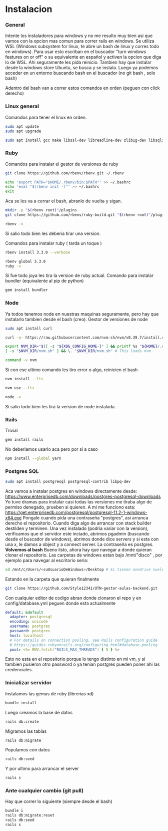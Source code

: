 # Instalacion
### General
Intente los instaladores para windows y no me resulto muy bien asi que vamos con la opcion mas comun para correr rails en windows.
Se utiliza WSL (Windows subsystem for linux, te abre un bash de linux y corres todo en windows). Para usar esto escriban en el buscador "turn windows features on or off" o su equivalente en español y activen la opcion que diga lo de WSL. Ahi seguramente les pida reinicio.
Tambien hay que instalar desde la windows store Ubuntu, se busca y se instala.
Luego ya podemos acceder en un entorno buscando bash en el buscador (no git bash , solo bash)

Adentro del bash van a correr estos comandos en orden (peguen con click derecho)
### Linux general
Comandos para tener el linux en orden.
```bash
sudo apt update
sudo apt upgrade
```
```bash
sudo apt install gcc make libssl-dev libreadline-dev zlib1g-dev libsqlite3-dev libyaml-dev
```
### Ruby
Comandos para instalar el gestor de versiones de ruby
```bash
git clone https://github.com/rbenv/rbenv.git ~/.rbenv
```
```bash
echo 'export PATH="$HOME/.rbenv/bin:$PATH"' >> ~/.bashrc
echo 'eval "$(rbenv init -)"' >> ~/.bashrc
exit
```
Aca se les va a cerrar el bash, abranlo de vuelta y sigan.
```bash
mkdir -p "$(rbenv root)"/plugins
git clone https://github.com/rbenv/ruby-build.git "$(rbenv root)"/plugins/ruby-build
```
```bash
rbenv -v
```
Si salio todo bien les deberia tirar una version.

Comandos para instalar ruby ( tarda un toque )
```bash
rbenv install 3.3.0 --verbose
```
```bash
rbenv global 3.3.0
ruby -v
```
Si fue todo joya les tira la version de ruby actual.
Comando para instalar bundler (equivalente al pip de python)
```bash
gem install bundler
```




### Node
Ya todos tenemos node en nuestras maquinas seguramente, pero hay que instalarlo tambien desde el bash (creo).
Gestor de versiones de node
```bash
sudo apt install curl
```
```bash
curl -o- https://raw.githubusercontent.com/nvm-sh/nvm/v0.39.7/install.sh | bash
```
```bash
export NVM_DIR="$([ -z "${XDG_CONFIG_HOME-}" ] && printf %s "${HOME}/.nvm" || printf %s "${XDG_CONFIG_HOME}/nvm")"
[ -s "$NVM_DIR/nvm.sh" ] && \. "$NVM_DIR/nvm.sh" # This loads nvm
```
```bash
command -v nvm
```
Si con ese ultimo comando les tiro error o algo, reinicien el bash
```bash
nvm install --lts
```
```bash
nvm use --lts
```
```bash
node -v
```
Si salio todo bien les tira la version de node instalada.
### Rails
Trivial
```bash
gem install rails
```
No deberiamos usarlo aca pero por si a caso
```bash
npm install --global yarn
```
### Postgres SQL
```bash
sudo apt install postgresql postgresql-contrib libpq-dev
```
Aca vamos a instalar postgres en windows directamente desde: https://www.enterprisedb.com/downloads/postgres-postgresql-downloads
Yo tuve dramas para instalar casi todas las versiones me tiraba algo de permiso denegado, prueben si quieren.
A mi me funciono esta:
https://get.enterprisedb.com/postgresql/postgresql-11.2-1-windows-x64.exe
Pongale cuando pida una contraseña "postgres", asi arranca derecho el repositorio.
Cuando diga algo de arrancar con stack builder destilden y terminen.
Una vez instalado (podria variar con la version), verificamos que el servidor este inciado, abrimos pgadmin (buscando desde el buscador de windows), abrimos donde dice servers y si esta con una x, le damos a object y a connect server. La contraseña es postgres.
**Volvemos al bash**
Bueno listo, ahora hay que navegar a donde quieran clonar el repositorio.
Las carpetas de windows estan bajo /mnt/"disco" , por ejemplo para navegar al escritorio seria:
```bash
cd /mnt/c/Users/<suUsuarioDeWindows>/Desktop # Si tienen onedrive suele estar en usuario/Onedrive/...
```
Estando en la carpeta que quieran finalmente
```bash
git clone https://github.com/Style12341/UTN-gestor-aulas-backend.git
```
Con cualquier editor de codigo abran donde clonaron el repo y en config/database.yml peguen donde esta actualmente
```yml
default: &default
  adapter: postgresql
  encoding: unicode
  username: postgres
  password: postgres
  host: localhost
  # For details on connection pooling, see Rails configuration guide
  # https://guides.rubyonrails.org/configuring.html#database-pooling
  pool: <%= ENV.fetch("RAILS_MAX_THREADS") { 5 } %>
```
Esto no esta en el repositorio porque lo tengo distinto en mi vm, y si tambien pusieron otro password o ya tenian postgres pueden poner ahi las credenciales.
### Inicializar servidor
Instalamos las gemas de ruby (librerias xd)
```bash
bundle install
```
Luego creamos la base de datos
```bash
rails db:create
```
Migramos las tablas
```bash
rails db:migrate
```
Populamos con datos
```bash
rails db:seed
```
Y por ultimo para arrancar el server
```bash
rails s
```
### Ante cualquier cambio (git pull)
Hay que correr lo siguiente (siempre desde el bash)
```bash
bundle i
rails db:migrate:reset
rails db:seed
rails s
```

